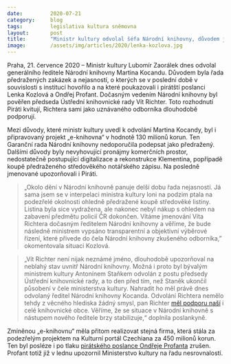 ```yaml
---
date:         2020-07-21
category:     blog
tags:         legislativa kultura sněmovna 
layout:       post
title:        "Ministr kultury odvolal šéfa Národní knihovny, důvodem jsou i podezřelé zakázky. Na problémy Piráti dlouhodobě upozorňují"
image:        /assets/img/articles/2020/lenka-kozlova.jpg
---   
```




Praha, 21. července 2020 – Ministr kultury Lubomír Zaorálek dnes odvolal generálního ředitele Národní knihovny Martina Kocandu. Důvodem byla řada předražených zakázek a nejasností, o kterých se v poslední době v souvislosti s institucí hovořilo a na které poukazovali i pirátští poslanci Lenka Kozlová a Ondřej Profant. Dočasným vedením Národní knihovny byl pověřen předseda Ústřední knihovnické rady Vít Richter. Toto rozhodnutí Piráti kvitují, Richtera sami jako uznávaného odborníka dlouhodobě podporují.  

Mezi důvody, které ministr kultury uvedl k odvolání Martina Kocandy, byl i připravovaný projekt „e-knihovna“ v hodnotě 130 milionů korun. Ten Garanční rada Národní knihovny nedoporučila podepsat jako předražený. Dalšími důvody byly nevyhovující pronájmy komerčních prostor, nedostatečně postupující digitalizace a rekonstrukce Klementina, popřípadě koupě předraženého středověkého notářského zápisu. Na posledně jmenované upozorňovali i Piráti.

> „Okolo dění v Národní knihovně panuje delší dobu řada nejasností. Já sama jsem se v interpelaci ministra kultury loni na podzim ptala na podezřelé okolnosti ohledně předražené koupě středověké listiny. Listina byla sice vydražena, ale nakonec nebyl nákup s ohledem na zabavení předmětu policií ČR dokončen. Vítáme jmenování Víta Richtera dočasným ředitelem Národní knihovny a věříme, že bude následně ministrem vypsáno transparentní a objektivní výběrové řízení, které přivede do čela Národní knihovny zkušeného odborníka,” okomentovala situaci Kozlová.

> „Vít Richter není nijak neznámé jméno, dlouhodobě upozorňoval na neblahý stav uvnitř Národní knihovny. Možná i proto byl bývalým ministrem kultury Antonínem Staňkem odvolán z postu předsedy Ústřední knihovnické rady, a to den před tím, než Staněk ukončil působení v čele ministerstva kultury. Nahradit ho měl právě dnes odvolaný ředitel Národní knihovny Kocanda. Odvolání Richtera nemělo tehdy z věcného hlediska žádný smysl, pan Richter [měl podporu naší](https://www.pirati.cz/tiskove-zpravy/objasnete-odvolani-predsedy-ukr.html) i celé knihovnické obce. Věříme, že se situace v Národní knihovně s nástupem nového ředitele brzy stabilizuje,“ doplnila poslankyně.

Zmíněnou „e-knihovnu“ měla přitom realizovat stejná firma, která stála za podezřelým projektem na Kulturní portál Czechiana za 450 milionů korun. Ten byl posléze i po tlaku [pirátského poslance Ondřeje Profanta](https://www.piratskelisty.cz/clanek-2998-ondrej-profant-czechiana-dalsi-selhani-digitalniho-ceska) zrušen. Profant totiž již v lednu upozornil Ministerstvo kultury na řadu nesrovnalostí. 
